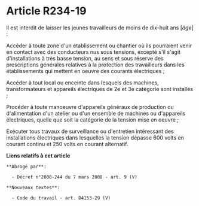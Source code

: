 # Article R234-19

Il est interdit de laisser les jeunes travailleurs de moins de dix-huit ans [*âge*] :

Accéder à toute zone d'un établissement ou chantier où ils pourraient venir en contact avec des conducteurs nus sous
tensions, excepté s'il s'agit d'installations à très basse tension, au sens et sous réserve des prescriptions générales
relatives à la protection des travailleurs dans les établissements qui mettent en oeuvre des courants électriques ;

Accéder à tout local ou enceinte dans lesquels des machines, transformateurs et appareils électriques de 2e et 3e catégorie
sont installés ;

Procéder à toute manoeuvre d'appareils généraux de production ou d'alimentation d'un atelier ou d'un ensemble de machines ou
d'appareils électriques, quelle que soit la catégorie de la tension mise en oeuvre ;

Exécuter tous travaux de surveillance ou d'entretien intéressant des installations électriques dans lesquelles la tension
dépasse 600 volts en courant continu et 250 volts en courant alternatif.

**Liens relatifs à cet article**

	**Abrogé par**:

	  - Décret n°2008-244 du 7 mars 2008 - art. 9 (V)

	**Nouveaux textes**:

	  - Code du travail - art. D4153-29 (V)
